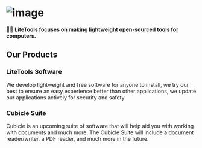 # ![image](https://user-images.githubusercontent.com/53088136/151556610-ef152057-0e92-4c4b-851e-1313f269eb0e.png)

🙋‍♀️ **LiteTools focuses on making lightweight open-sourced tools for computers.**


## Our Products

### LiteTools Software
We develop lightweight and free software for anyone to install, we try our best to ensure an easy experience better than other applications, we update our applications actively for security and safety.


### Cubicle Suite
Cubicle is an upcoming suite of software that will help aid you with working with documents and much more. The Cubicle Suite will include a document reader/writer, a PDF reader, and much more in the future.

<!--

**Here are some ideas to get you started:**

🌈 Contribution guidelines - how can the community get involved?
👩‍💻 Useful resources - where can the community find your docs? Is there anything else the community should know?
🍿 Fun facts - what does your team eat for breakfast?
-->
